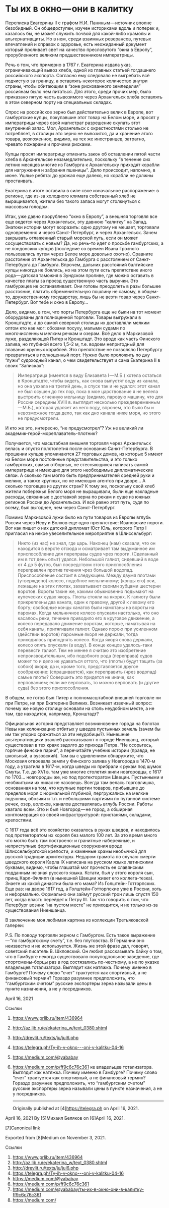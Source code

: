 # Ты их в окно — они в калитку

Переписка Екатерины II с графом Н.И. Паниным — источник вполне
безобидный. Он общедоступен, изучен историками вдоль и поперек и,
казалось бы, не может служить почвой для какой-либо крамолы и
альтернативщиты. Но в нем, среди взаимных реверансов, путевых
впечатлений и справок о здоровье, есть неожиданный документ который
проливает свет на качество пресловутого “окна в Европу”, прорубленного
великим предшественником императрицы.

Речь о том, что примерно в 1767 г. Екатерина издала указ,
ограничивающий вывоз хлеба, одной из главных статьей тогдашнего
российского экспорта. Согласно ему следовало не выгребать всё подчистую
за границу, а оставлять некоторое количество внутри страны, чтобы
обитающим в “зоне рискованного земледелия” россиянам было чем питаться.
Для этого, среди прочих мер, было приказано пятую часть вывозимого
через Архангельск хлеба оставлять в этом северном порту на специальных
складах.

Спрос на российское зерно был действительно велик в Европе, вот
гамбургские купцы, покупавшие этот товар на Белом море, и просят у
императрицы через свой магистрат разрешение скупать этот внутренний
запас. Мол, Архангельск с окрестностями столько не потребляет, в
столицы это зерно не вывозится, да и хранение этого товара,
возложенное, видимо, на тех же иностранцев, затратно, чревато пожарами
и прочими рисками.

Купцы просят императрицу отменить закон об оставлении пятой части хлеба
в Архангельске незамедлительно, поскольку “в течение сих летних месяцев
многие из Гамбурга к Архангельску приходят корабли для нагружения и
забрания пшеницы”. Дело происходит, напомню, в июне. Ушлые ребята: до
урожая еще далеко, но корабли не должны простаивать.

Екатерина в итоге оставила в силе свое изначальное распоряжение: в
регионе, где из-за холодного климата собственный хлеб не выращивается,
жители без такого запаса могут столкнуться с массовым голодом.

Итак, уже давно прорублено “окно в Европу”, а внешняя торговля все еще
ведется через Архангельск, эту давнюю “калитку” на Запад. Знатоки
истории могут возразить: одно другому не мешает, торговали одновременно
и через Санкт-Петербург, и через Архангельск. Зачем закрывать
отлаженный старый морской путь, если он может сосуществовать с новым?
Да, но речь-то идет о просьбе гамбургских, а не лондонских купцов
(последние со времен Ивана Грозного пользовались путем через Белое море
довольно охотно). Сравните расстояние от Архангельска до Гамбурга с
расстоянием от Санкт-Петербурга до Гамбурга. Впрочем, дальних
расстояний балтийские купцы никогда не боялись, но на этом пути есть
препятствие иного рода — датская таможня в Зундском проливе, где можно
оставить в качестве платы за проезд существенную часть выручки. Это
гамбуржцев не останавливает. Они готовы преодолеть в разы большее
расстояние, платить обременительную пошлину не самому, в общем-то,
дружественному государству, лишь бы не везти товар через
Санкт-Петербург. Вот тебе и окно в Европу…

Дело, видимо, в том, что порты Петербурга еще не были на тот момент
оборудованы для полноценной торговли. Товары выгружали в Кронштадте, а
до самой северной столицы их доставляли мелким оптом кто как мог:
обозами посуху, малыми судами по многочисленным мелким речкам и озерам.
Всё дело в Маркизовой луже, разделяющей Питер и Кронштадт. Это вроде
как часть Финского залива, но глубиной всего 1,5–2 м, т.е. водоем
непригодный для плавания крупных кораблей. Это препятствие не позволяло
Петербургу превратиться в полноценный порт. Нужно было проложить по дну
“лужи” судоходный канал, о чем свидетельствует и сама Екатерина II в
своих “Записках”:

> Императрица (имеется в виду Елизавета I — М.Б.) хотела остаться в
> Кронштадте, чтобы видеть, как снова выпустят воду из канала, но она
> уехала на третий день, а спуск так и не удался: этот канал не был
> осушен до тех пор, пока в мое царствование я не велела выстроить
> огненную мельницу (видимо, паровую машину, что для России середины
> XVIII в. выглядит несколько преждевременным — М.Б.), которая удаляет
> из него воду, впрочем, это было бы и невозможное тогда дело, так как
> дно канала ниже моря, но этого не предусмотрели.

И кто же это, интересно, “не предусмотрел”? Уж не великий ли
академик-герой-мореплаватель-плотник?

Получается, что масштабная внешняя торговля через Архангельск велась и
спустя полстолетия после основания Санкт-Петербурга. В прошении купцов
упоминаются 27 торговых домов, из которых 5 имеют на Белом море
постоянные представительства, и это только гамбургских, самых отборных,
не стесняющихся написать самой императрице и имеющих для этого
необходимые дипломатические связи. А сколько там могло быть
предпринимателей средней руки и мелких, а также крупных, но не имеющих
агентов при дворе… А сколько торговцев из других стран? К тому же,
поскольку свой хлеб жители побережья Белого моря не выращивали, были
еще накладные расходы, связанные с доставкой зерна по рекам и суше из
южных регионов России до Архангельска. И всё равно этот путь, судя по
всему, был выгоднее, чем через Санкт-Петербург.

Помимо Маркизовой лужи было на пути товаров из Европы вглубь России
через Неву и Волхов еще одно препятствие: Ивановские пороги. Вот как
пишет о них датский дипломат Юст Юль, которого Петр I пригласил на
некое увеселительное мероприятие в Шлиссельбург:

> Никто (из нас) не знал, где царь. Наконец (нам) сказали, что он
> находится в версте отсюда и осматривает там выдуманное им
> приспособление для переправы судов чрез пороги. (Сделанный им в тот
> день опыт) удался. Небольшой галиот, сидевший в воде от 4 до 5
> футов, был посредством этого приспособления переправлен против
> течения чрез большой водопад. Приспособление состоит в следующем.
> Между двумя плотами (утверждено) колесо, подобное мельничному;
> (концы его) оси, лежащие на этих плотах, захватывают своими зубцами
> шестерни воротов. Вороты такие же, какими обыкновенно подымают на
> купеческих судах якорь. Плоты стояли на якорях. К галиоту были
> прикреплены два каната, один к правому, другой к левому его борту;
> свободные концы канатов были намотаны на вороты на паромах. Когда
> мельничное колесо опускали настолько, что оно касалось реки, течение
> приводило его в круговое движение, а колесо передавало движение
> воротам, которые, наматывая на себя канаты, притягивали галиот.
> Однако порою при усиленном (действии воротов) паромные якоря не
> держали, тогда приходилось приподнять колесо. Когда якоря снова
> держали, колесо опять опускали (в воду). В конце концов удалось-таки
> перевести галиот. Тем не менее я считаю это изобретение
> непроизводительным, ибо подобного рода (переправа) судов может то и
> дело не удаваться оттого, что (плоты) будут тащить (за собою) якоря;
> да и, кроме того, представляется другое соображение: (спрашивается),
> как переправить (чрез водопад) самые плоты? Совершить это придется
> не иначе, как верпованием; если же верповать, то можно верповать (и
> другие суда) без этого приспособления.

В общем, не готов был Питер к полномасштабной внешней торговле ни при
Петре, ни при Екатерине Великих. Возникает извечный вопрос: почему же
новую столицу основали на столь неудобном месте, а не там, где
находится, например, Кронштадт?

Официальная история представляет возникновение города на болотах Невы
как колонизацию отбитых у шведов пустынных земель (зачем бы им так
упорно сражаться за эти неудобицы?). Нынешние альтернативщики взахлеб
рассказывают о городе Ниеншанц, который существовал в тех краях задолго
до прихода Петра. “Не ссорьтесь, горячие финские парни”, а перечитайте
учебник истории (правда, не школьный, а вузовский). Там вы с удивлением
обнаружите, что Московия отвоевала земли у Финского залива у Новгорода
в 1470-м году, а утратила в 1617-м, когда шведы их прибрали к рукам под
шумок Смуты. Т.е. до XVI в. там уже многие столетия жили новгородцы, с
1617 по 1703… новгородцы же, но под протекторатом Швеции. Пустынными и
необжитыми их никак не назовешь. Всегда там велась торговлишка,
основанная на том, что крупные партии товаров, прибывшие до пределов
моря с нормальной глубиной, пергружались на мелкие лодчонки, обозики и
т.п. и небольшими партиями по путанной системе речек, озер, волоков,
каналов доставлялась вглубь России. Работы хватало всем. Это и был
Новгород — не город, а обширная конгломерация со своей инфраструктурой:
пристанями, складами, крепостями.

С 1617 года всё это хозяйство оказалось в руках шведов, и находилось
под протекторатом их короля без малого 100 лет. За это время много что
могло быть там построено: и гранитные набережные, и неприступные
фортификационные сооружения вроде Шлиссельбургской крепости, и каменные
храмы необычной для русской традиции архитектуры. Недаром грамота по
случаю смерти шведского короля Карла IX написана на русском языке
латинскими буквами, видимо, чтобы глашатай мог прочесть ее славянским
подданным не зная русского языка. Кстати, был у этого короля сын, принц
Карл-Филипп (в нынешней Швеции живет его коллега-тезка). Знаете из
какой династии была его мама? Из Голштейн-Готторпских. Еще раз: на
дворе 1617 год, а Голштейн-Готторпские уже в России, хоть и
неформально. Формально они займут русский трон лишь спустя 150 лет,
когда власть перейдет к Петру III. Так что говорить о том, что
Петербург возник “на пустом месте” не приходится, и не только из-за
существования Ниеншанца.

В заключение моя любимая картина из коллекции Третьяковской галереи:

P.S. По поводу торговли зерном с Гамбургом. Есть такое выражение — “по
гамбургскому счету”, т.е. без плутовства. В Германии оно неизвестно и
не используется. Жизнь же этой фразе дал, говорят, советский писатель
В. Шкловский. Он любил рассказывать байку о том, что в Гамбурге некогда
существовало полуподпольное заведение, где спортсмены-борцы раз в год
состязались по-честному, а не по указке владельцев тотализатора.
Выглядит как натяжка. Почему именно в Гамбурге? Почему слово “счет”
трактуется как спортивный, а не финансовый термин? Гораздо разумнее
предположить, что “гамбургским счетом” русские экспортеры зерна
называли цены в пункте назначения, а не у посредников.


<time>April 16, 2021</time>

Ссылки

1. https://www.prlib.ru/item/436964
2. http://az.lib.ru/e/ekaterina_w/text_0380.shtml
3. http://drevlit.ru/texts/ju/jul6.php
4. https://telegra.ph/Ty-ih-v-okno---oni-v-kalitku-04-16
5. https://medium.com/@yababay
6. https://medium.com/p/ff9c6c76c361
ке владельцев тотализатора.
   Выглядит как натяжка. Почему именно в Гамбурге? Почему слово “счет”
   трактуется как спортивный, а не финансовый термин? Гораздо разумнее
   предположить, что “гамбургским счетом” русские экспортеры зерна
   называли цены в пункте назначения, а не у посредников.
     __________________________________________________________________

   Originally published at [4]https://telegra.ph on April 16, 2021.

<time>April 16, 2021</time>
   By [5]Михаил Беляков on [6]April 16, 2021.

   [7]Canonical link

   Exported from [8]Medium on November 3, 2021.

Ссылки

   1. https://www.prlib.ru/item/436964
   2. http://az.lib.ru/e/ekaterina_w/text_0380.shtml
   3. http://drevlit.ru/texts/ju/jul6.php
   4. https://telegra.ph/Ty-ih-v-okno---oni-v-kalitku-04-16
   5. https://medium.com/@yababay
   6. https://medium.com/p/ff9c6c76c361
   7. https://medium.com/@yababay/ты-их-в-окно-они-в-калитку-ff9c6c76c361
   8. https://medium.com/
